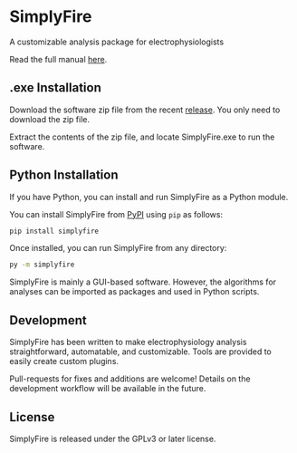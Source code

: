 # SimplyFire
A customizable analysis package for electrophysiologists

Read the full manual [here](https://simplyfire.readthedocs.io/).

## .exe Installation

Download the software zip file from the recent [release](https://github.com/HaghighiLabBuck/SimplyFire/releases).
You only need to download the zip file.

Extract the contents of the zip file, and locate SimplyFire.exe to run the software.

## Python Installation
If you have Python, you can install and run SimplyFire as a Python module. 

You can install SimplyFire from [PyPI](https://pypi.org/project/simplyfire/) using 
`pip` as follows:


```bash 
pip install simplyfire
```

Once installed, you can run SimplyFire from any directory: 

```bash
py -m simplyfire
```

SimplyFire is mainly a GUI-based software. 
However, the algorithms for analyses can be imported as packages and used in Python scripts. 

## Development

SimplyFire has been written to make electrophysiology analysis straightforward, automatable, and customizable.
Tools are provided to easily create custom plugins. 

Pull-requests for fixes and additions are welcome! 
Details on the development workflow will be available in the future. 

## License
SimplyFire is released under the GPLv3 or later license. 
